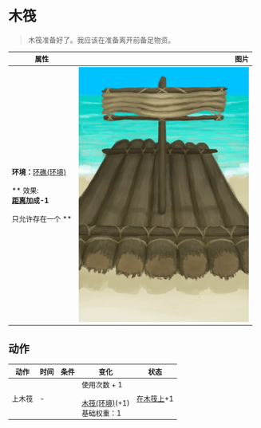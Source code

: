 # 木筏  
> 木筏准备好了。我应该在准备离开前备足物资。  
  
  属性  |   图片   
 ----  |  ----:   
 **环境：**[环礁(环境)](Env_Atoll.md)<br><br>** 效果: **<br>[距离](Distance.md)加成-1<br><br>** 只允许存在一个 **  |  ![](Sprite/Raft.png)   
  
## 动作  
动作  |  时间  |  条件  |  变化  |  状态  
----  |  ----  |  ----  |  ----  |  ----  
上木筏<br>  |  -  |    |  使用次数 + 1<br><br>[木筏(环境)](Env_Raft.md)(+1)<br>基础权重：1<br>  |  [在木筏上](OnRaft.md)+1  

